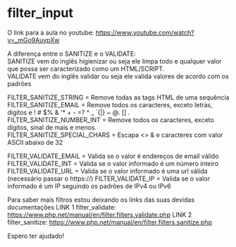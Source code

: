 # filter_input
O link para a aula no youtube: https://www.youtube.com/watch?v=_mGo9AuvpXw

A diferença entre o SANITIZE e o VALIDATE: <br>
SANITIZE vem do inglês higienizar ou seja ele limpa todo e qualquer valor que possa ser caracterizado como um HTML/SCRIPT. <br>
VALIDATE vem do inglês validar ou seja ele valida valores de acordo com os padrões <br>

FILTER_SANITIZE_STRING = Remove todas as tags HTML de uma sequência <br>
FILTER_SANITIZE_EMAIL = Remove todos os caracteres, exceto letras, dígitos e ! # $% & '* + - =? ^ _ `{|} ~ @. [] . <br>
FILTER_SANITIZE_NUMBER_INT = Remove todos os caracteres, exceto dígitos, sinal de mais e menos. <br>
FILTER_SANITIZE_SPECIAL_CHARS = Escapa <> & e caracteres com valor ASCII abaixo de 32 <br>

FILTER_VALIDATE_EMAIL = Valida se o valor é endereços de email válido
FILTER_VALIDATE_INT = Valida se o valor informado é um número inteiro
FILTER_VALIDATE_URL = Valida se o valor informado é uma url válida (necessário passar o https://)
FILTER_VALIDATE_IP = Valida se o valor informado é um IP seguindo os padrões de IPv4 ou IPv6

Para saber mais filtros estou deixando os links das suas devidas documentações
LINK 1 filter_validate: https://www.php.net/manual/en/filter.filters.validate.php
LINK 2 filter_sanitize: https://www.php.net/manual/en/filter.filters.sanitize.php

Espero ter ajudado!
